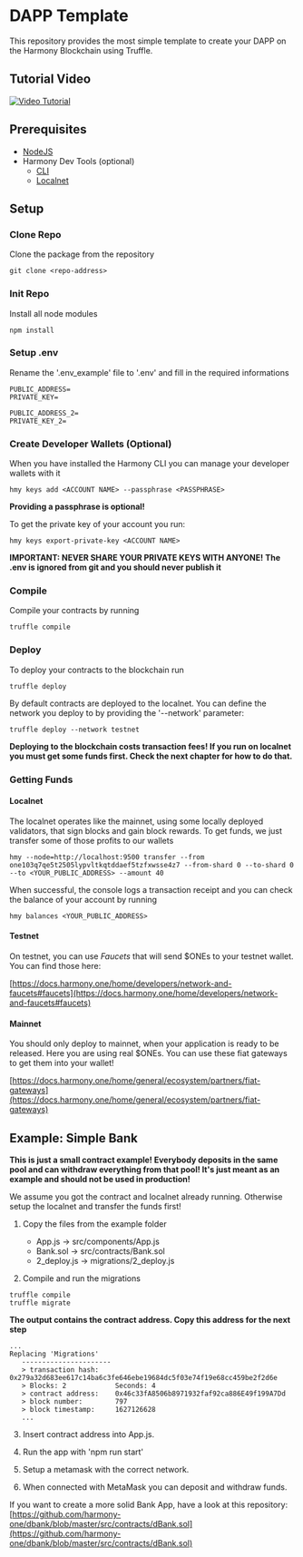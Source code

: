# DAPP Template

This repository provides the most simple template to create your DAPP on the Harmony Blockchain using Truffle.

## Tutorial Video
[![Video Tutorial](https://img.youtube.com/vi/J5F9LIedDdE/0.jpg)](https://www.youtube.com/watch?v=J5F9LIedDdE)

## Prerequisites

* [NodeJS](https://nodejs.org/en/) 
* Harmony Dev Tools (optional)
    * [CLI](https://docs.harmony.one/home/network/wallets/harmony-cli/download-setup)
    * [Localnet](https://github.com/harmony-one/harmony)

## Setup


### Clone Repo

Clone the package from the repository

```
git clone <repo-address>
```

### Init Repo

Install all node modules
```
npm install
```

### Setup .env

Rename the '.env_example' file to '.env' and fill in the required informations

```
PUBLIC_ADDRESS=
PRIVATE_KEY=

PUBLIC_ADDRESS_2=
PRIVATE_KEY_2=
```

### Create Developer Wallets (Optional)

When you have installed the Harmony CLI you can manage your developer wallets with it

```
hmy keys add <ACCOUNT NAME> --passphrase <PASSPHRASE>
```

**Providing a passphrase is optional!**

To get the private key of your account you run:

```
hmy keys export-private-key <ACCOUNT NAME>
```


**IMPORTANT: NEVER SHARE YOUR PRIVATE KEYS WITH ANYONE!**
**The .env is ignored from git and you should never publish it**




### Compile

Compile your contracts by running
```
truffle compile
```

### Deploy 
To deploy your contracts to the blockchain run

```
truffle deploy
```
 By default contracts are deployed to the localnet. You can define the network you deploy to by providing the '--network' parameter:

```
truffle deploy --network testnet
```

**Deploying to the blockchain costs transaction fees! If you run on localnet you must get some funds first. Check the next chapter for how to do that.**

### Getting Funds 

#### Localnet

The localnet operates like the mainnet, using some locally deployed validators, that sign blocks and gain block rewards. To get funds, we just transfer some of those profits to our wallets

```
hmy --node=http://localhost:9500 transfer --from one103q7qe5t2505lypvltkqtddaef5tzfxwsse4z7 --from-shard 0 --to-shard 0 --to <YOUR_PUBLIC_ADDRESS> --amount 40
```

When successful, the console logs a transaction receipt and you can check the balance of your account by running

```
hmy balances <YOUR_PUBLIC_ADDRESS>
```


#### Testnet

On testnet, you can use _Faucets_ that will send $ONEs to your testnet wallet. You can find those here:

[https://docs.harmony.one/home/developers/network-and-faucets#faucets](https://docs.harmony.one/home/developers/network-and-faucets#faucets)


#### Mainnet

You should only deploy to mainnet, when your application is ready to be released. Here you are using real $ONEs. You can use these fiat gateways to get them into your wallet!

[https://docs.harmony.one/home/general/ecosystem/partners/fiat-gateways](https://docs.harmony.one/home/general/ecosystem/partners/fiat-gateways)

## Example: Simple Bank

**This is just a small contract example! Everybody deposits in the same pool and can withdraw everything from that pool! It's just meant as an example and should not be used in production!**

We assume you got the contract and localnet already running. 
Otherwise setup the localnet and transfer the funds first!

1. Copy the files from the example folder
    
    + App.js -> src/components/App.js
    + Bank.sol -> src/contracts/Bank.sol
    + 2_deploy.js -> migrations/2_deploy.js

2. Compile and run the migrations

```
truffle compile
truffle migrate
```
**The output contains the contract address. Copy this address for the next step**
```
...
Replacing 'Migrations'
   ----------------------
   > transaction hash:    0x279a32d683ee617c14ba6c3fe646ebe19684dc5f03e74f19e68cc459be2f2d6e
   > Blocks: 2            Seconds: 4
   > contract address:    0x46c33fA8506b8971932faf92ca886E49f199A7Dd
   > block number:        797
   > block timestamp:     1627126628
   ...
```
3. Insert contract address into App.js.

4. Run the app with 'npm run start'

6. Setup a metamask with the correct network. 

5. When connected with MetaMask you can deposit and withdraw funds.


If you want to create a more solid Bank App, have a look at this repository:
[https://github.com/harmony-one/dbank/blob/master/src/contracts/dBank.sol](https://github.com/harmony-one/dbank/blob/master/src/contracts/dBank.sol)
